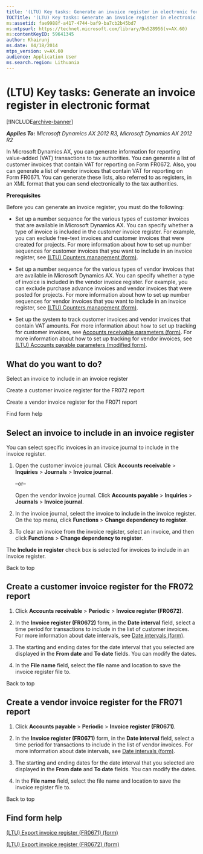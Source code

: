 ```yaml
---
title: '(LTU) Key tasks: Generate an invoice register in electronic format'
TOCTitle: '(LTU) Key tasks: Generate an invoice register in electronic format'
ms:assetid: fae9988f-a417-4744-baf9-ba7cb2b45bd7
ms:mtpsurl: https://technet.microsoft.com/library/Dn528956(v=AX.60)
ms:contentKeyID: 59641345
author: Khairunj
ms.date: 04/18/2014
mtps_version: v=AX.60
audience: Application User
ms.search.region: Lithuania
---
```


# (LTU) Key tasks: Generate an invoice register in electronic format 


[!INCLUDE[archive-banner](includes/archive-banner.md)]


_**Applies To:** Microsoft Dynamics AX 2012 R3, Microsoft Dynamics AX 2012 R2_

In Microsoft Dynamics AX, you can generate information for reporting value-added (VAT) transactions to tax authorities. You can generate a list of customer invoices that contain VAT for reporting on Form FR0672. Also, you can generate a list of vendor invoices that contain VAT for reporting on Form FR0671. You can generate these lists, also referred to as registers, in an XML format that you can send electronically to the tax authorities.

**Prerequisites**

Before you can generate an invoice register, you must do the following:

  - Set up a number sequence for the various types of customer invoices that are available in Microsoft Dynamics AX. You can specify whether a type of invoice is included in the customer invoice register. For example, you can exclude free-text invoices and customer invoices that were created for projects. For more information about how to set up number sequences for customer invoices that you want to include in an invoice register, see [(LTU) Counters management (form)](https://technet.microsoft.com/library/jj911249\(v=ax.60\)).

  - Set up a number sequence for the various types of vendor invoices that are available in Microsoft Dynamics AX. You can specify whether a type of invoice is included in the vendor invoice register. For example, you can exclude purchase advance invoices and vendor invoices that were posted for projects. For more information about how to set up number sequences for vendor invoices that you want to include in an invoice register, see [(LTU) Counters management (form)](https://technet.microsoft.com/library/jj911249\(v=ax.60\)).

  - Set up the system to track customer invoices and vendor invoices that contain VAT amounts. For more information about how to set up tracking for customer invoices, see [Accounts receivable parameters (form)](https://technet.microsoft.com/library/aa576993\(v=ax.60\)). For more information about how to set up tracking for vendor invoices, see [(LTU) Accounts payable parameters (modified form)](https://technet.microsoft.com/library/jj665154\(v=ax.60\)).

## What do you want to do?

Select an invoice to include in an invoice register

Create a customer invoice register for the FR072 report

Create a vendor invoice register for the FR071 report

Find form help

## Select an invoice to include in an invoice register

You can select specific invoices in an invoice journal to include in the invoice register.

1.  Open the customer invoice journal. Click **Accounts receivable** \> **Inquiries** \> **Journals** \> **Invoice journal**.
    
    –or–
    
    Open the vendor invoice journal. Click **Accounts payable** \> **Inquiries** \> **Journals** \> **Invoice journal**.

2.  In the invoice journal, select the invoice to include in the invoice register. On the top menu, click **Functions** \> **Change dependency to register**.

3.  To clear an invoice from the invoice register, select an invoice, and then click **Functions** \> **Change dependency to register**.

The **Include in register** check box is selected for invoices to include in an invoice register.

Back to top

## Create a customer invoice register for the FR072 report

1.  Click **Accounts receivable** \> **Periodic** \> **Invoice register (FR0672)**.

2.  In the **Invoice register (FR0672)** form, in the **Date interval** field, select a time period for transactions to include in the list of customer invoices. For more information about date intervals, see [Date intervals (form)](https://technet.microsoft.com/library/aa558459\(v=ax.60\)).

3.  The starting and ending dates for the date interval that you selected are displayed in the **From date** and **To date** fields. You can modify the dates.

4.  In the **File name** field, select the file name and location to save the invoice register file to.

Back to top

## Create a vendor invoice register for the FR071 report

1.  Click **Accounts payable** \> **Periodic** \> **Invoice register (FR0671)**.

2.  In the **Invoice register (FR0671)** form, in the **Date interval** field, select a time period for transactions to include in the list of vendor invoices. For more information about date intervals, see [Date intervals (form)](https://technet.microsoft.com/library/aa558459\(v=ax.60\)).

3.  The starting and ending dates for the date interval that you selected are displayed in the **From date** and **To date** fields. You can modify the dates.

4.  In the **File name** field, select the file name and location to save the invoice register file to.

Back to top

## Find form help

[(LTU) Export invoice register (FR0671) (form)](https://technet.microsoft.com/library/jj665056\(v=ax.60\))

[(LTU) Export invoice register (FR0672) (form)](https://technet.microsoft.com/library/jj665044\(v=ax.60\))

  


